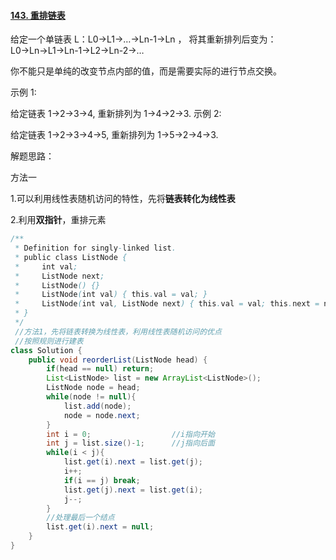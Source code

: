 #### [143. 重排链表](https://leetcode-cn.com/problems/reorder-list/)

给定一个单链表 L：L0→L1→…→Ln-1→Ln ，
将其重新排列后变为： L0→Ln→L1→Ln-1→L2→Ln-2→…

你不能只是单纯的改变节点内部的值，而是需要实际的进行节点交换。

示例 1:

给定链表 1->2->3->4, 重新排列为 1->4->2->3.
示例 2:

给定链表 1->2->3->4->5, 重新排列为 1->5->2->4->3.

解题思路：

方法一

1.可以利用线性表随机访问的特性，先将**链表转化为线性表**

2.利用**双指针**，重排元素

```java
/**
 * Definition for singly-linked list.
 * public class ListNode {
 *     int val;
 *     ListNode next;
 *     ListNode() {}
 *     ListNode(int val) { this.val = val; }
 *     ListNode(int val, ListNode next) { this.val = val; this.next = next; }
 * }
 */
 //方法1，先将链表转换为线性表，利用线性表随机访问的优点
 //按照规则进行建表
class Solution {
    public void reorderList(ListNode head) {
        if(head == null) return;
        List<ListNode> list = new ArrayList<ListNode>();
        ListNode node = head;
        while(node != null){
            list.add(node);
            node = node.next;
        }
        int i = 0;                  //i指向开始
        int j = list.size()-1;      //j指向后面
        while(i < j){
            list.get(i).next = list.get(j);
            i++;
            if(i == j) break;
            list.get(j).next = list.get(i);
            j--;
        }
        //处理最后一个结点
        list.get(i).next = null;
    }
}
```

